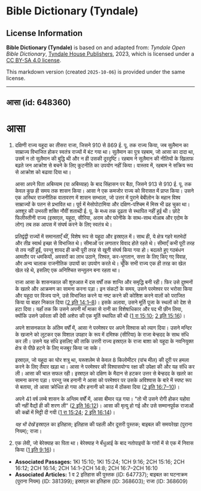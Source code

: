# Bible Dictionary (Tyndale)

## License Information

**Bible Dictionary (Tyndale)** is based on and adapted from: _Tyndale Open Bible Dictionary_, [Tyndale House Publishers](https://tyndaleopenresources.com/), 2023, which is licensed under a [CC BY-SA 4.0 license](https://creativecommons.org/licenses/by-sa/4.0/legalcode.en).

This markdown version (created `2025-10-06`) is provided under the same license.



--------------------------------

## आसा (id: 648360)

आसा
===

1. दक्षिणी राज्य यहूदा का तीसरा राजा, जिसने 910 से 869 ई. पू. तक राज्य किया, जब सुलैमान का साम्राज्य विभाजित होकर स्वतंत्र राज्यों में बंट गया था। सुलैमान का पुत्र रहबाम, जो आसा का दादा था, उसमें न तो सुलैमान की बुद्धि थी और न ही उसकी दूरदृष्टि। रहबाम ने सुलैमान की नीतियों के खिलाफ बढ़ते जन आक्रोश से बचने के लिए कूटनीति का उपयोग नहीं किया। वास्तव में, रहबाम ने सक्रिय रूप से आक्रोश को बढावा दिया था।

    आसा अपने पिता अबिय्याम (या अबिय्याह) के बाद सिंहासन पर बैठा, जिसने 913 से 910 ई. पू. तक केवल कुछ ही समय तक शासन किया। आसा ने एक कमजोर राज्य को विरासत में प्राप्त किया। उसने एक अस्थिर राजनीतिक वातावरण में शासन सम्भाला, जो उत्तर में पुराने बेबीलोन के महान विश्व साम्राज्यों के पतन से प्रभावित था। पूर्व में मेसोपोटामिया और दक्षिण\-पश्चिम में मिस्र भी ढह चुका था। अश्शूर की उभरती शक्ति नौवीं शताब्दी ई. पू. के मध्य तक दृढ़ता से स्थापित नहीं हुई थी। छोटे फिलीस्तीनी राज्य (इस्राएल, यहूदा, सीरिया, अराम और फोनीके के साथ\-साथ मोआब और एदोम के लोग) तब तक आपस में संघर्ष करने के लिए स्वतंत्र थे।

    प्रतिद्वंद्वी राज्यों में समानताएँ थीं, विशेष रूप से यहूदा और इस्राएल में। साथ ही, ये क्षेत्र गहरे मतभेदों और तीव्र स्वार्थ इच्छा से विभाजित थे। सीमाओं पर लगातार विवाद होते रहते थे। सीमाएँ कभी पूरी तरह से तय नहीं हुईं, परन्तु शायद ही कभी पूरी तरह से खूनी संघर्ष किया गया हो। बदलते हुए गठबंधन आमतौर पर धमकियों, अवसरों का लाभ उठाने, रिश्वत, कर\-भुगतान, सत्ता के लिए किए गए विवाह, और अन्य चालाक राजनीतिक उपायों का उपयोग करते थे। चूँकि सभी राज्य एक ही तरह का खेल खेल रहे थे, इसलिए एक अनिश्चित सन्तुलन बना रहता था।

    राजा आसा के शासनकाल की शुरुआत में दस वर्षों तक शान्ति और समृद्धि बनी रही। फिर उसे दुश्मनों के खतरे और आक्रमण का सामना करना पड़ा। इन संकटों के समय, उसने परमेश्वर पर भरोसा किया और यहूदा पर विजय पाने, उसे विभाजित करने या नष्ट करने की कोशिश करने वालों को पराजित किया या बाहर निकाल दिया ([2 इति 14:1–8](https://ref.ly/2Chr14:1-2Chr14:8))। इसके अलावा, उसने मूर्ति पूजा के स्थलों को देश से हटा दिया। यहाँ तक कि उसने अपनी माँ माका से रानी का विशेषाधिकार और पद भी छीन लिया, क्योंकि उसने उर्वरता की देवी अशेरा की एक मूर्ति स्थापित की थी ([1 रा 15:10](https://ref.ly/1Kgs15:10); [2 इति 15:16](https://ref.ly/2Chr15:16))।

    अपने शासनकाल के अंतिम वर्षों में, आसा ने परमेश्वर पर अपने विश्वास को त्याग दिया। उसने मन्दिर के खजाने को लूटकर एक विशाल उपहार के रूप में दमिश्क (सीरिया) के राजा बेन्हदद के साथ संधि कर ली। उसने यह संधि इसलिए की ताकि उत्तरी राज्य इस्राएल के राजा बाशा को यहूदा के नवनियुक्त क्षेत्र से पीछे हटने के लिए मजबूर किया जा सके।

    इस्राएल, जो यहूदा का घोर शत्रु था, यरूशलेम से केवल 8 किलोमीटर (पांच मील) की दूरी पर हमला करने के लिए तैयार खड़ा था। आसा ने परमेश्वर की विश्वासयोग्य रक्षा की उपेक्षा की और यह संधि कर ली। आसा की चाल सफल रही। इस्राएल को दक्षिण के मैदान से हटकर उत्तर से बेन्हदद के खतरे का सामना करना पड़ा। परन्तु जब हनानी ने आसा को परमेश्वर पर उसके अविश्वास के बारे में स्पष्ट रूप से बताया, तो आसा क्रोधित हो गया और हनानी को काठ में ठोंकवा दिया ([2 इति 16:7–10](https://ref.ly/2Chr16:7-2Chr16:10))।

    अपने 41 वर्ष लम्बे शासन के अन्तिम वर्षों में, आसा बीमार पड़ गया। "तो भी उसने रोगी होकर यहोवा की नहीं वैद्यों ही की शरण ली" ([2 इति 16:12](https://ref.ly/2Chr16:12))। आसा की मृत्यु हो गई और उसे सम्मानपूर्वक राजाओं की कब्रों में मिट्टी दी गयी ([1 रा 15:24](https://ref.ly/1Kgs15:24); [2 इति 16:14](https://ref.ly/2Chr16:14))।

    *यह भी देखें* इस्राएल का इतिहास;  इतिहास की पहली और दूसरी पुस्तक; बाइबल की समयरेखा (पुराना नियम); राजा।

2. एक लेवी, जो बेरेक्याह का पिता था। बेरेक्याह ने बँधुआई के बाद नतोपाइयों के गांवों में से एक में निवास किया ([1 इति 9:16](https://ref.ly/1Chr9:16))।

* **Associated Passages:** 1KI 15:10; 1KI 15:24; 1CH 9:16; 2CH 15:16; 2CH 16:12; 2CH 16:14; 2CH 14:1–2CH 14:8; 2CH 16:7–2CH 16:10
* **Associated Articles:** 1 व 2 इतिहास की पुस्तक (ID: 647737); बाइबल का घटनाक्रम (पुराना नियम) (ID: 381399); इस्राएल का इतिहास  (ID: 368603); राजा (ID: 368609)

